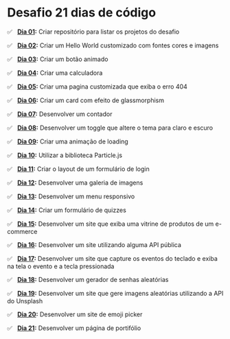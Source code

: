 # Desafio 21 dias de código

✅ &nbsp; **[Dia 01](https://github.com/AntonioPedro9/21-dias-de-codigo):** Criar repositório para listar os projetos do desafio <br />

✅ &nbsp; **[Dia 02](https://antoniopedro9.github.io/21-dias-de-codigo/02/index.html):** Criar um Hello World customizado com fontes cores e imagens <br />

✅ &nbsp; **[Dia 03](https://antoniopedro9.github.io/21-dias-de-codigo/03/index.html):** Criar um botão animado <br />

✅ &nbsp; **[Dia 04](https://antoniopedro9.github.io/21-dias-de-codigo/04/index.html):** Criar uma calculadora <br />

✅ &nbsp; **[Dia 05](https://antoniopedro9.github.io/21-dias-de-codigo/05/index.html):** Criar uma pagina customizada que exiba o erro 404 <br/>

✅ &nbsp; **[Dia 06](https://antoniopedro9.github.io/21-dias-de-codigo/06/index.html):** Criar um card com efeito de glassmorphism <br/>

✅ &nbsp; **[Dia 07](https://antoniopedro9.github.io/21-dias-de-codigo/07/index.html):** Desenvolver um contador <br/>

✅ &nbsp; **[Dia 08](https://antoniopedro9.github.io/21-dias-de-codigo/08/index.html):** Desenvolver um toggle que altere o tema para claro e escuro <br/>

✅ &nbsp; **[Dia 09](https://antoniopedro9.github.io/21-dias-de-codigo/09/index.html):** Criar uma animação de loading <br/>

✅ &nbsp; **[Dia 10](https://antoniopedro9.github.io/21-dias-de-codigo/10/index.html):** Utilizar a biblioteca Particle.js <br/>

✅ &nbsp; **[Dia 11](https://antoniopedro9.github.io/21-dias-de-codigo/11/index.html):** Criar o layout de um formulário de login <br/>

✅ &nbsp; **[Dia 12](https://antoniopedro9.github.io/21-dias-de-codigo/12/index.html):** Desenvolver uma galeria de imagens <br/>

✅ &nbsp; **[Dia 13](https://antoniopedro9.github.io/21-dias-de-codigo/13/index.html):** Desenvolver um menu responsivo <br/>

✅ &nbsp; **[Dia 14](https://antoniopedro9.github.io/21-dias-de-codigo/14/index.html):** Criar um formulário de quizzes <br/>

✅ &nbsp; **[Dia 15](https://antoniopedro9.github.io/21-dias-de-codigo/15/index.html):** Desenvolver um site que exiba uma vitrine de produtos de um e-commerce <br/>

✅ &nbsp; **[Dia 16](https://antoniopedro9.github.io/21-dias-de-codigo/16/index.html):** Desenvolver um site utilizando alguma API pública <br/>

✅ &nbsp; **[Dia 17](https://antoniopedro9.github.io/21-dias-de-codigo/17/index.html):** Desenvolver um site que capture os eventos do teclado e exiba na tela o evento e a tecla pressionada <br/>

✅ &nbsp; **[Dia 18](https://antoniopedro9.github.io/21-dias-de-codigo/18/index.html):** Desenvolver um gerador de senhas aleatórias <br/>

✅ &nbsp; **[Dia 19](https://antoniopedro9.github.io/21-dias-de-codigo/19/index.html):** Desenvolver um site que gere imagens aleatórias utilizando a API do Unsplash <br/>

✅ &nbsp; **[Dia 20](https://antoniopedro9.github.io/21-dias-de-codigo/20/index.html):** Desenvolver um site de emoji picker <br/>

✅ &nbsp; **[Dia 21](https://antoniopedro9.github.io/21-dias-de-codigo/21/index.html):** Desenvolver um página de portifólio <br/>

